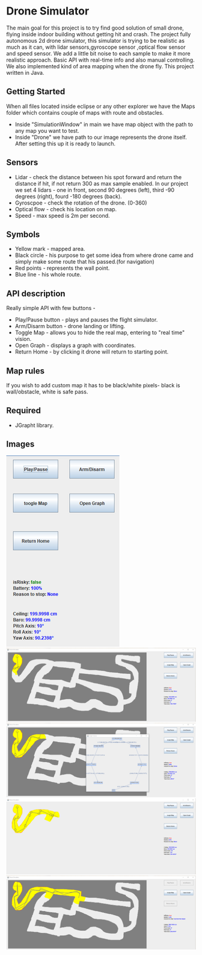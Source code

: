 # Drone Simulator
The main goal for this project is to try find good solution of small drone, flying inside indoor building without getting hit and crash.
The project fully autonomous 2d drone simulator, this simulator is trying to be realistic as much as it can, with lidar sensors,gyroscope sensor ,optical flow sensor and speed sensor.
We add a little bit noise to each sample to make it more realistic approach.
Basic API with real-time info and also manual controlling.
We also implemented kind of area mapping when the drone fly.
This project written in Java.

## Getting Started
When all files located inside eclipse or any other explorer we have the Maps folder which contains couple of maps with route and obstacles.
- Inside "SimulationWindow" in main we have map object with the path to any map you want to test.
- Inside "Drone" we have path to our image represents the drone itself.
After setting this up it is ready to launch.

## Sensors
- Lidar - check the distance between his spot forward and return the distance if hit, if not return 300 as max sample enabled.
In our project we set 4 lidars - one in front, second 90 degrees (left), third -90 degrees (right), fourd -180 degrees (back).
- Gyroscpoe - check the rotation of the drone. (0-360)
- Optical flow - check his location on map.
- Speed - max speed is 2m per second.

## Symbols 
- Yellow mark - mapped area.
- Black circle - his purpose to get some idea from where drone came and simply make some route that his passed.(for navigation)
- Red points - represents the wall point.
- Blue line - his whole route.

## API description
Really simple API with few buttons -
- Play/Pause button - plays and pauses the flight simulator.
- Arm/Disarm button - drone landing or lifting.
- Toggle Map - allows you to hide the real map, entering to "real time" vision.
- Open Graph - displays a graph with coordinates.
- Return Home - by clicking it drone will return to starting point.

## Map rules
If you wish to add custom map it has to be black/white pixels- black is wall/obstacle, white is safe pass.

## Required
- JGrapht library.

## Images
![](./Images/API.png)
![](./Images/map11_1.png)
![](./Images/map11_2.png)
![](./Images/map11_3.png)
![](./Images/map11_4.png)

